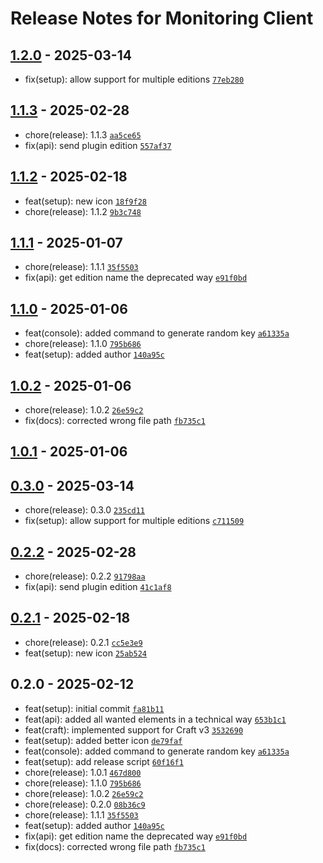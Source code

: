 # Release Notes for Monitoring Client

## [1.2.0] - 2025-03-14

- fix(setup): allow support for multiple editions [`77eb280`](https://github.com/vandres/craft-monitoring-client/commit/77eb280d34cb02fced21b1739e62dbc2bafcf593)

## [1.1.3] - 2025-02-28

- chore(release): 1.1.3 [`aa5ce65`](https://github.com/vandres/craft-monitoring-client/commit/aa5ce65f12a047869f1f696bbdd4eeb6651acd47)
- fix(api): send plugin edition [`557af37`](https://github.com/vandres/craft-monitoring-client/commit/557af37484365ecf03cd56537293aabd199d28f2)

## [1.1.2] - 2025-02-18

- feat(setup): new icon [`18f9f28`](https://github.com/vandres/craft-monitoring-client/commit/18f9f287ee1e0bd9dae27cced966ce1255893911)
- chore(release): 1.1.2 [`9b3c748`](https://github.com/vandres/craft-monitoring-client/commit/9b3c748c069eb35db46d2372d7834cde745b44ef)

## [1.1.1] - 2025-01-07

- chore(release): 1.1.1 [`35f5503`](https://github.com/vandres/craft-monitoring-client/commit/35f5503cc2ad19e141a4771f9891e4b7a2425b5f)
- fix(api): get edition name the deprecated way [`e91f0bd`](https://github.com/vandres/craft-monitoring-client/commit/e91f0bd7e42323cd926b3a14d47c4b7639ff9374)

## [1.1.0] - 2025-01-06

- feat(console): added command to generate random key [`a61335a`](https://github.com/vandres/craft-monitoring-client/commit/a61335ab4865e15f3cada5d85f458800abb77733)
- chore(release): 1.1.0 [`795b686`](https://github.com/vandres/craft-monitoring-client/commit/795b6868740e5eb860b947d508d73bb93f7b1aeb)
- feat(setup): added author [`140a95c`](https://github.com/vandres/craft-monitoring-client/commit/140a95cadea719de8522191cd61a796298849757)

## [1.0.2] - 2025-01-06

- chore(release): 1.0.2 [`26e59c2`](https://github.com/vandres/craft-monitoring-client/commit/26e59c298f29e2cac414c03759d22f8f0b339e28)
- fix(docs): corrected wrong file path [`fb735c1`](https://github.com/vandres/craft-monitoring-client/commit/fb735c1852052d33c587ab2a128abdca3e5c238e)

## [1.0.1] - 2025-01-06

## [0.3.0] - 2025-03-14

- chore(release): 0.3.0 [`235cd11`](https://github.com/vandres/craft-monitoring-client/commit/235cd113bd94b101f7f76d033e5377ba2b1efbf1)
- fix(setup): allow support for multiple editions [`c711509`](https://github.com/vandres/craft-monitoring-client/commit/c711509384c5beab99ea350513158ca3126e138f)

## [0.2.2] - 2025-02-28

- chore(release): 0.2.2 [`91798aa`](https://github.com/vandres/craft-monitoring-client/commit/91798aa6818bb775092e7d034e568567b8d9b47c)
- fix(api): send plugin edition [`41c1af8`](https://github.com/vandres/craft-monitoring-client/commit/41c1af863c7cf46816a6816c3d17e878eb80ed4e)

## [0.2.1] - 2025-02-18

- chore(release): 0.2.1 [`cc5e3e9`](https://github.com/vandres/craft-monitoring-client/commit/cc5e3e9b0ddddc2ec913b54620ad37a271c52e63)
- feat(setup): new icon [`25ab524`](https://github.com/vandres/craft-monitoring-client/commit/25ab524541240ef81545f861800c095e6ac3ed1e)

## 0.2.0 - 2025-02-12

- feat(setup): initial commit [`fa81b11`](https://github.com/vandres/craft-monitoring-client/commit/fa81b11b7ce02e4580f2056882e90ca634878dd9)
- feat(api): added all wanted elements in a technical way [`653b1c1`](https://github.com/vandres/craft-monitoring-client/commit/653b1c1fb4eb1abf736301e724dc1fc29ce5e0cf)
- feat(craft): implemented support for Craft v3 [`3532690`](https://github.com/vandres/craft-monitoring-client/commit/353269099cfaa0fe6218f43d36c492e17673a1d8)
- feat(setup): added better icon [`de79faf`](https://github.com/vandres/craft-monitoring-client/commit/de79faf8a6c5e72df446020770a72c2f267ba7c9)
- feat(console): added command to generate random key [`a61335a`](https://github.com/vandres/craft-monitoring-client/commit/a61335ab4865e15f3cada5d85f458800abb77733)
- feat(setup): add release script [`60f16f1`](https://github.com/vandres/craft-monitoring-client/commit/60f16f1fe8acd47fe4690df654beade14de23b95)
- chore(release): 1.0.1 [`467d800`](https://github.com/vandres/craft-monitoring-client/commit/467d8009ba4e6191fe9c45a7a036dc67376533f4)
- chore(release): 1.1.0 [`795b686`](https://github.com/vandres/craft-monitoring-client/commit/795b6868740e5eb860b947d508d73bb93f7b1aeb)
- chore(release): 1.0.2 [`26e59c2`](https://github.com/vandres/craft-monitoring-client/commit/26e59c298f29e2cac414c03759d22f8f0b339e28)
- chore(release): 0.2.0 [`08b36c9`](https://github.com/vandres/craft-monitoring-client/commit/08b36c9d8b494a3c427d8d7b0ed91e96fe80c025)
- chore(release): 1.1.1 [`35f5503`](https://github.com/vandres/craft-monitoring-client/commit/35f5503cc2ad19e141a4771f9891e4b7a2425b5f)
- feat(setup): added author [`140a95c`](https://github.com/vandres/craft-monitoring-client/commit/140a95cadea719de8522191cd61a796298849757)
- fix(api): get edition name the deprecated way [`e91f0bd`](https://github.com/vandres/craft-monitoring-client/commit/e91f0bd7e42323cd926b3a14d47c4b7639ff9374)
- fix(docs): corrected wrong file path [`fb735c1`](https://github.com/vandres/craft-monitoring-client/commit/fb735c1852052d33c587ab2a128abdca3e5c238e)

[1.2.0]: https://github.com/vandres/craft-monitoring-client/compare/1.1.3...1.2.0
[1.1.3]: https://github.com/vandres/craft-monitoring-client/compare/1.1.2...1.1.3
[1.1.2]: https://github.com/vandres/craft-monitoring-client/compare/1.1.1...1.1.2
[1.1.1]: https://github.com/vandres/craft-monitoring-client/compare/1.1.0...1.1.1
[1.1.0]: https://github.com/vandres/craft-monitoring-client/compare/1.0.2...1.1.0
[1.0.2]: https://github.com/vandres/craft-monitoring-client/compare/1.0.1...1.0.2
[1.0.1]: https://github.com/vandres/craft-monitoring-client/compare/0.3.0...1.0.1
[0.3.0]: https://github.com/vandres/craft-monitoring-client/compare/0.2.2...0.3.0
[0.2.2]: https://github.com/vandres/craft-monitoring-client/compare/0.2.1...0.2.2
[0.2.1]: https://github.com/vandres/craft-monitoring-client/compare/0.2.0...0.2.1
